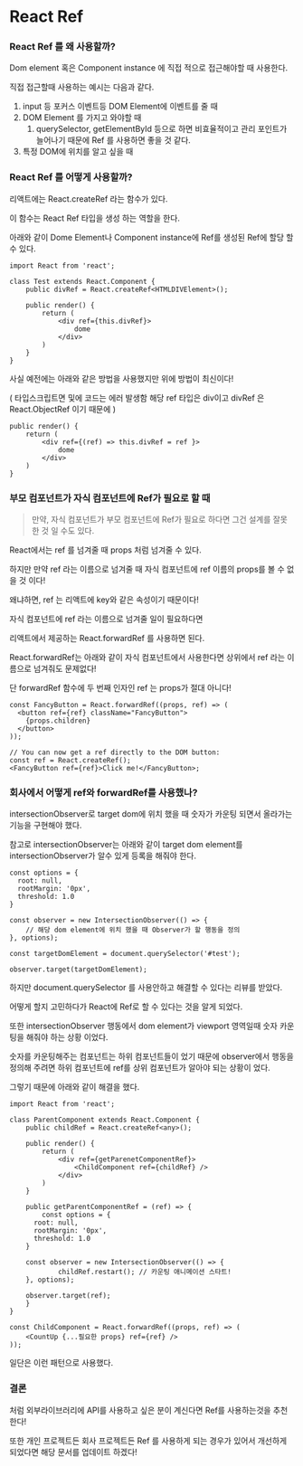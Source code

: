 # React Ref



### React Ref 를 왜 사용할까?

Dom element 혹은 Component instance 에 직접 적으로 접근해야할 때 사용한다.

직접 접근할때 사용하는 예시는 다음과 같다.

1. input 등 포커스 이벤트등 DOM Element에 이벤트를 줄 때
2. DOM Element 를 가지고 와야할 때
   1. querySelector, getElementById 등으로 하면 비효율적이고 관리 포인트가 늘어나기 때문에 Ref 를 사용하면 좋을 것 같다.
3. 특정 DOM에 위치를 알고 싶을 때



### React Ref 를 어떻게 사용할까?

리액트에는 React.createRef 라는 함수가 있다.

이 함수는 React Ref 타입을 생성 하는 역할을 한다.

아래와 같이 Dome Element나 Component instance에 Ref를 생성된 Ref에 할당 할 수 있다.

```
import React from 'react';

class Test extends React.Component {
	public divRef = React.createRef<HTMLDIVElement>();

	public render() {
		return (
			<div ref={this.divRef}>
				dome
			</div>
		)
	}
}
```



사실 예전에는 아래와 같은 방법을 사용했지만 위에 방법이 최신이다! 

( 타입스크립트면 및에 코드는 에러 발생함 해당 ref 타입은 div이고 divRef 은 React.ObjectRef<DivElement> 이기 때문에 )

```
public render() {
	return (
		<div ref={(ref) => this.divRef = ref }>
			dome
		</div>
	)
}
```



### 부모 컴포넌트가 자식 컴포넌트에 Ref가 필요로 할 때

> 만약, 자식 컴포넌트가 부모 컴포넌트에 Ref가 필요로 하다면 그건 설계를 잘못한 것 일 수도 있다.

React에서는 ref 를 넘겨줄 때 props 처럼 넘겨줄 수 있다. 

하지만 만약 ref 라는 이름으로 넘겨줄 때 자식 컴포넌트에 ref 이름의 props를 볼 수 없을 것 이다!

왜냐하면, ref 는 리액트에 key와 같은 속성이기 때문이다!

자식 컴포넌트에 ref 라는 이름으로 넘겨줄 일이 필요하다면

리액트에서 제공하는 React.forwardRef 를 사용하면 된다.



React.forwardRef는 아래와 같이 자식 컴포넌트에서 사용한다면 상위에서 ref 라는 이름으로 넘겨줘도 문제없다!



단 forwardRef 함수에 두 번째 인자인 ref 는 props가 절대 아니다!

```
const FancyButton = React.forwardRef((props, ref) => (
  <button ref={ref} className="FancyButton">
    {props.children}
  </button>
));

// You can now get a ref directly to the DOM button:
const ref = React.createRef();
<FancyButton ref={ref}>Click me!</FancyButton>;
```



### 회사에서 어떻게 ref와 forwardRef를 사용했나?

intersectionObserver로 target dom에 위치 했을 때 숫자가 카운팅 되면서 올라가는 기능을 구현해야 했다.



참고로 intersectionObserver는 아래와 같이 target dom element를 intersectionObserver가 알수 있게 등록을 해줘야 한다.

```
const options = {
  root: null,
  rootMargin: '0px',
  threshold: 1.0
}

const observer = new IntersectionObserver(() => {
	// 해당 dom element에 위치 했을 때 Observer가 할 행동을 정의
}, options);

const targetDomElement = document.querySelector('#test');

observer.target(targetDomElement);
```

하지만 document.querySelector 를 사용안하고 해결할 수 있다는 리뷰를 받았다.

어떻게 할지 고민하다가 React에 Ref로 할 수 있다는 것을 알게 되었다.



또한 intersectionObserver 행동에서 dom element가 viewport 영역일때 숫자 카운팅을 해줘야 하는 상황 이었다.



숫자를 카운팅해주는 컴포넌트는 하위 컴포넌트들이 었기 때문에 observer에서 행동을 정의해 주려면 하위 컴포넌트에 ref를 상위 컴포넌트가 알아야 되는 상황이 었다.



그렇기 때문에 아래와 같이 해결을 했다.

```
import React from 'react';

class ParentComponent extends React.Component {
	public childRef = React.createRef<any>();

	public render() {
		return (
			<div ref={getParenetComponentRef}>
				<ChildComponent ref={childRef} />
			</div>
		)
	}
	
	public getParentComponentRef = (ref) => {
		const options = {
      root: null,
      rootMargin: '0px',
      threshold: 1.0
    }

    const observer = new IntersectionObserver(() => {
			childRef.restart(); // 카운팅 애니메이션 스타트!
    }, options);

    observer.target(ref);
	}
}

const ChildComponent = React.forwardRef((props, ref) => (
	<CountUp {...필요한 props} ref={ref} />
));

```

일단은 이런 패턴으로 사용했다.



### 결론

처럼 외부라이브러리에 API를 사용하고 싶은 분이 계신다면 Ref를 사용하는것을 추천한다!

또한 개인 프로젝트든 회사 프로젝트든 Ref 를 사용하게 되는 경우가 있어서 개선하게 되었다면 해당 문서를 업데이트 하겠다!